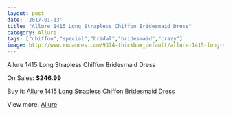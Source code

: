 ```yaml
---
layout: post
date: '2017-01-13'
title: "Allure 1415 Long Strapless Chiffon Bridesmaid Dress"
category: Allure 
tags: ["chiffon","special","bridal","bridesmaid","crazy"]
image: http://www.eudances.com/9374-thickbox_default/allure-1415-long-strapless-chiffon-bridesmaid-dress.jpg
---
```

Allure 1415 Long Strapless Chiffon Bridesmaid Dress

On Sales: **$246.99**
<a href="https://www.eudances.com/en/allure/3127-allure-1415-long-strapless-chiffon-bridesmaid-dress.html"><amp-img layout="responsive" width="600" height="600" src="//www.eudances.com/9374-thickbox_default/allure-1415-long-strapless-chiffon-bridesmaid-dress.jpg" alt="Allure 1415 Long Strapless Chiffon Bridesmaid Dress 0" /></a>
<a href="https://www.eudances.com/en/allure/3127-allure-1415-long-strapless-chiffon-bridesmaid-dress.html"><amp-img layout="responsive" width="600" height="600" src="//www.eudances.com/9375-thickbox_default/allure-1415-long-strapless-chiffon-bridesmaid-dress.jpg" alt="Allure 1415 Long Strapless Chiffon Bridesmaid Dress 1" /></a>
<a href="https://www.eudances.com/en/allure/3127-allure-1415-long-strapless-chiffon-bridesmaid-dress.html"><amp-img layout="responsive" width="600" height="600" src="//www.eudances.com/9376-thickbox_default/allure-1415-long-strapless-chiffon-bridesmaid-dress.jpg" alt="Allure 1415 Long Strapless Chiffon Bridesmaid Dress 2" /></a>
<a href="https://www.eudances.com/en/allure/3127-allure-1415-long-strapless-chiffon-bridesmaid-dress.html"><amp-img layout="responsive" width="600" height="600" src="//www.eudances.com/9377-thickbox_default/allure-1415-long-strapless-chiffon-bridesmaid-dress.jpg" alt="Allure 1415 Long Strapless Chiffon Bridesmaid Dress 3" /></a>

Buy it: [Allure 1415 Long Strapless Chiffon Bridesmaid Dress](https://www.eudances.com/en/allure/3127-allure-1415-long-strapless-chiffon-bridesmaid-dress.html "Allure 1415 Long Strapless Chiffon Bridesmaid Dress")

View more: [Allure ](https://www.eudances.com/en/53-allure "Allure ")